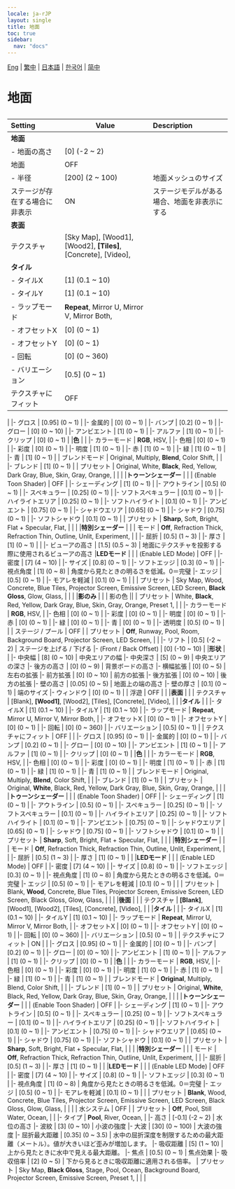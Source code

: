 ```yaml
---
locale: ja-rJP
layout: single
title: 地面
toc: true
sidebar:
  nav: "docs"
---
```

[Eng](/dancexr/menu/2025.4/scene/ground) | [繁中](/tw/dancexr/menu/2025.4/scene/ground) | [日本語](/jp/dancexr/menu/2025.4/scene/ground) | [한국어](/kr/dancexr/menu/2025.4/scene/ground) | [简中](/zh/dancexr/menu/2025.4/scene/ground)

# 地面

## 

| Setting | Value | Description |
| :--- | --- | :--- |
|**地面** | | 
|- 地面の高さ | [0] (-2 ~ 2) | 
| 地面 | OFF | 
|- 半径 | [200] (2 ~ 100) | 地面メッシュのサイズ
| ステージが存在する場合に非表示 | ON | ステージモデルがある場合、地面を非表示にする
|**表面** | | 
| テクスチャ |  [Sky Map],  [Wood1],  [Wood2],  **[Tiles]**,  [Concrete],  [Video],  |  |
|**タイル** | | 
|- タイルX | [1] (0.1 ~ 10) | 
|- タイルY | [1] (0.1 ~ 10) | 
|- ラップモード | **Repeat**, Mirror U, Mirror V, Mirror Both,  | 
|- オフセットX | [0] (0 ~ 1) | 
|- オフセットY | [0] (0 ~ 1) | 
|- 回転 | [0] (0 ~ 360) | 
|- バリエーション | [0.5] (0 ~ 1) | 
| テクスチャにフィット | OFF | 
|
|- グロス | [0.95] (0 ~ 1) | 
|- 金属的 | [0] (0 ~ 1) | 
|- バンプ | [0.2] (0 ~ 1) | 
|- グロー | [0] (0 ~ 10) | 
|- アンビエント | [1] (0 ~ 1) | 
|- アルファ | [1] (0 ~ 1) | 
|- クリップ | [0] (0 ~ 1) | 
|**色** | | 
|- カラーモード | **RGB**, HSV,  | 
|- 色相 | [0] (0 ~ 1) | 
|- 彩度 | [0] (0 ~ 1) | 
|- 明度 | [1] (0 ~ 1) | 
|- 赤 | [1] (0 ~ 1) | 
|- 緑 | [1] (0 ~ 1) | 
|- 青 | [1] (0 ~ 1) | 
| ブレンドモード |  Original,  Multiply,  **Blend**,  Color Shift,  |  |
|- ブレンド | [1] (0 ~ 1) | 
| プリセット |  Original,  White,  **Black**,  Red,  Yellow,  Dark Gray,  Blue,  Skin,  Gray,  Orange,  |  |
|
|**トゥーンシェーダー** | | 
| (Enable Toon Shader) | OFF | 
|- シェーディング | [1] (0 ~ 1) | 
|- アウトライン | [0.5] (0 ~ 1) | 
|- スペキュラー | [0.25] (0 ~ 1) | 
|- ソフトスペキュラー | [0.1] (0 ~ 1) | 
|- ハイライトエリア | [0.25] (0 ~ 1) | 
|- ソフトハイライト | [0.1] (0 ~ 1) | 
|- アンビエント | [0.75] (0 ~ 1) | 
|- シャドウエリア | [0.65] (0 ~ 1) | 
|- シャドウ | [0.75] (0 ~ 1) | 
|- ソフトシャドウ | [0.1] (0 ~ 1) | 
| プリセット |  **Sharp**,  Soft,  Bright,  Flat + Specular,  Flat,  |  |
|
|**特別シェーダー** | | 
| モード |  **Off**,  Refraction Thick,  Refraction Thin,  Outline,  Unlit,  Experiment,  |  |
|- 屈折 | [0.5] (1 ~ 3) | 
|- 厚さ | [1] (0 ~ 1) | 
|
|- ビューアの高さ | [1.5] (0.5 ~ 3) | 地面にテクスチャを投影する際に使用されるビューアの高さ
|**LEDモード** | | 
| (Enable LED Mode) | OFF | 
|- 密度 | [7] (4 ~ 10) | 
|- サイズ | [0.8] (0 ~ 1) | 
|- ソフトエッジ | [0.3] (0 ~ 1) | 
|- 視点角度 | [1] (0 ~ 8) | 角度から見たときの明るさを低減。0＝完璧
|- エッジ | [0.5] (0 ~ 1) | 
|- モアレを軽減 | [0.1] (0 ~ 1) | 
|
| プリセット |  Sky Map,  Wood,  Concrete,  Blue Tiles,  Projector Screen,  Emissive Screen,  LED Screen,  **Black Gloss**,  Glow,  Glass,  |  |
|
|**影のみ** | | 
| 影の色 || 
| プリセット |  White,  **Black**,  Red,  Yellow,  Dark Gray,  Blue,  Skin,  Gray,  Orange,  Preset 1,  |  |
|- カラーモード | **RGB**, HSV,  | 
|- 色相 | [0] (0 ~ 1) | 
|- 彩度 | [0] (0 ~ 1) | 
|- 明度 | [0] (0 ~ 1) | 
|- 赤 | [0] (0 ~ 1) | 
|- 緑 | [0] (0 ~ 1) | 
|- 青 | [0] (0 ~ 1) | 
|- 透明度 | [0.5] (0 ~ 1) | 
|
| ステージ / プール | OFF | 
| プリセット |  **Off**,  Runway,  Pool,  Room,  Background Board,  Projector Screen,  LED Screen,  |  |
|- リフト | [0.5] (-2 ~ 2) | ステージを上げる / 下げる
|- (Front / Back Offset) | [0] (-10 ~ 10) | 
|**形状** | | 
|- 中央幅 | [8] (0 ~ 10) | 中央エリアの幅
|- 中央深さ | [5] (0 ~ 9) | 中央エリアの深さ
|- 後方の高さ | [0] (0 ~ 9) | 背景ボードの高さ
|- 横幅拡張 | [0] (0 ~ 5) | 左右の拡張
|- 前方拡張 | [0] (0 ~ 10) | 前方の拡張
|- 後方拡張 | [0] (0 ~ 10) | 後方の拡張
|- 壁の高さ | [0.05] (0 ~ 5) | 地面上の端の高さ
|- 壁の厚さ | [0.1] (0 ~ 1) | 端のサイズ
|- ウィンドウ | [0] (0 ~ 1) | 
| 浮遊 | OFF | 
|
|**表面** | | 
| テクスチャ |  [Blank],  **[Wood1]**,  [Wood2],  [Tiles],  [Concrete],  [Video],  |  |
|**タイル** | | 
|- タイルX | [1] (0.1 ~ 10) | 
|- タイルY | [1] (0.1 ~ 10) | 
|- ラップモード | **Repeat**, Mirror U, Mirror V, Mirror Both,  | 
|- オフセットX | [0] (0 ~ 1) | 
|- オフセットY | [0] (0 ~ 1) | 
|- 回転 | [0] (0 ~ 360) | 
|- バリエーション | [0.5] (0 ~ 1) | 
| テクスチャにフィット | OFF | 
|
|- グロス | [0.95] (0 ~ 1) | 
|- 金属的 | [0] (0 ~ 1) | 
|- バンプ | [0.2] (0 ~ 1) | 
|- グロー | [0] (0 ~ 10) | 
|- アンビエント | [1] (0 ~ 1) | 
|- アルファ | [1] (0 ~ 1) | 
|- クリップ | [0] (0 ~ 1) | 
|**色** | | 
|- カラーモード | **RGB**, HSV,  | 
|- 色相 | [0] (0 ~ 1) | 
|- 彩度 | [0] (0 ~ 1) | 
|- 明度 | [1] (0 ~ 1) | 
|- 赤 | [1] (0 ~ 1) | 
|- 緑 | [1] (0 ~ 1) | 
|- 青 | [1] (0 ~ 1) | 
| ブレンドモード |  Original,  Multiply,  **Blend**,  Color Shift,  |  |
|- ブレンド | [1] (0 ~ 1) | 
| プリセット |  Original,  **White**,  Black,  Red,  Yellow,  Dark Gray,  Blue,  Skin,  Gray,  Orange,  |  |
|
|**トゥーンシェーダー** | | 
| (Enable Toon Shader) | OFF | 
|- シェーディング | [1] (0 ~ 1) | 
|- アウトライン | [0.5] (0 ~ 1) | 
|- スペキュラー | [0.25] (0 ~ 1) | 
|- ソフトスペキュラー | [0.1] (0 ~ 1) | 
|- ハイライトエリア | [0.25] (0 ~ 1) | 
|- ソフトハイライト | [0.1] (0 ~ 1) | 
|- アンビエント | [0.75] (0 ~ 1) | 
|- シャドウエリア | [0.65] (0 ~ 1) | 
|- シャドウ | [0.75] (0 ~ 1) | 
|- ソフトシャドウ | [0.1] (0 ~ 1) | 
| プリセット |  **Sharp**,  Soft,  Bright,  Flat + Specular,  Flat,  |  |
|
|**特別シェーダー** | | 
| モード |  **Off**,  Refraction Thick,  Refraction Thin,  Outline,  Unlit,  Experiment,  |  |
|- 屈折 | [0.5] (1 ~ 3) | 
|- 厚さ | [1] (0 ~ 1) | 
|
|**LEDモード** | | 
| (Enable LED Mode) | OFF | 
|- 密度 | [7] (4 ~ 10) | 
|- サイズ | [0.8] (0 ~ 1) | 
|- ソフトエッジ | [0.3] (0 ~ 1) | 
|- 視点角度 | [1] (0 ~ 8) | 角度から見たときの明るさを低減。0＝完璧
|- エッジ | [0.5] (0 ~ 1) | 
|- モアレを軽減 | [0.1] (0 ~ 1) | 
|
| プリセット |  Blank,  **Wood**,  Concrete,  Blue Tiles,  Projector Screen,  Emissive Screen,  LED Screen,  Black Gloss,  Glow,  Glass,  |  |
|
|**後面** | | 
| テクスチャ |  **[Blank]**,  [Wood1],  [Wood2],  [Tiles],  [Concrete],  [Video],  |  |
|**タイル** | | 
|- タイルX | [1] (0.1 ~ 10) | 
|- タイルY | [1] (0.1 ~ 10) | 
|- ラップモード | **Repeat**, Mirror U, Mirror V, Mirror Both,  | 
|- オフセットX | [0] (0 ~ 1) | 
|- オフセットY | [0] (0 ~ 1) | 
|- 回転 | [0] (0 ~ 360) | 
|- バリエーション | [0.5] (0 ~ 1) | 
| テクスチャにフィット | ON | 
|
|- グロス | [0.95] (0 ~ 1) | 
|- 金属的 | [0] (0 ~ 1) | 
|- バンプ | [0.2] (0 ~ 1) | 
|- グロー | [0] (0 ~ 10) | 
|- アンビエント | [1] (0 ~ 1) | 
|- アルファ | [1] (0 ~ 1) | 
|- クリップ | [0] (0 ~ 1) | 
|**色** | | 
|- カラーモード | **RGB**, HSV,  | 
|- 色相 | [0] (0 ~ 1) | 
|- 彩度 | [0] (0 ~ 1) | 
|- 明度 | [1] (0 ~ 1) | 
|- 赤 | [1] (0 ~ 1) | 
|- 緑 | [1] (0 ~ 1) | 
|- 青 | [1] (0 ~ 1) | 
| ブレンドモード |  **Original**,  Multiply,  Blend,  Color Shift,  |  |
|- ブレンド | [1] (0 ~ 1) | 
| プリセット |  Original,  **White**,  Black,  Red,  Yellow,  Dark Gray,  Blue,  Skin,  Gray,  Orange,  |  |
|
|**トゥーンシェーダー** | | 
| (Enable Toon Shader) | OFF | 
|- シェーディング | [1] (0 ~ 1) | 
|- アウトライン | [0.5] (0 ~ 1) | 
|- スペキュラー | [0.25] (0 ~ 1) | 
|- ソフトスペキュラー | [0.1] (0 ~ 1) | 
|- ハイライトエリア | [0.25] (0 ~ 1) | 
|- ソフトハイライト | [0.1] (0 ~ 1) | 
|- アンビエント | [0.75] (0 ~ 1) | 
|- シャドウエリア | [0.65] (0 ~ 1) | 
|- シャドウ | [0.75] (0 ~ 1) | 
|- ソフトシャドウ | [0.1] (0 ~ 1) | 
| プリセット |  **Sharp**,  Soft,  Bright,  Flat + Specular,  Flat,  |  |
|
|**特別シェーダー** | | 
| モード |  **Off**,  Refraction Thick,  Refraction Thin,  Outline,  Unlit,  Experiment,  |  |
|- 屈折 | [0.5] (1 ~ 3) | 
|- 厚さ | [1] (0 ~ 1) | 
|
|**LEDモード** | | 
| (Enable LED Mode) | OFF | 
|- 密度 | [7] (4 ~ 10) | 
|- サイズ | [0.8] (0 ~ 1) | 
|- ソフトエッジ | [0.3] (0 ~ 1) | 
|- 視点角度 | [1] (0 ~ 8) | 角度から見たときの明るさを低減。0＝完璧
|- エッジ | [0.5] (0 ~ 1) | 
|- モアレを軽減 | [0.1] (0 ~ 1) | 
|
| プリセット |  **Blank**,  Wood,  Concrete,  Blue Tiles,  Projector Screen,  Emissive Screen,  LED Screen,  Black Gloss,  Glow,  Glass,  |  |
|
| 水システム | OFF | 
| プリセット |  **Off**,  Pool,  Still Water,  Ocean,  |  |
|- タイプ | **Pool**, River, Ocean,  | 
|- 高さ | [-0.1] (-2 ~ 2) | 水位の高さ
|- 波紋 | [3] (0 ~ 10) | 小波の強度
|- 大波 | [30] (0 ~ 100) | 大波の強度
|- 屈折最大距離 | [0.35] (0 ~ 3.5) | 水中の屈折深度を制限するための最大距離（メートル）。値が大きいほど歪みが増加します。
|- 吸収距離 | [5] (1 ~ 10) | 上から見たときに水中で見える最大距離。
|- 焦点 | [0.5] (0 ~ 1) | 焦点効果
|- 吸収倍率 | [2] (0 ~ 5) | 下から見るときに吸収距離に適用される倍率。
| プリセット |  Sky Map,  **Black Gloss**,  Stage,  Pool,  Ocean,  Background Board,  Projector Screen,  Emissive Screen,  Preset 1,  |  |
|
